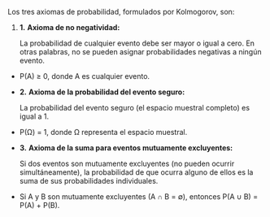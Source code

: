 Los tres axiomas de probabilidad, formulados por Kolmogorov, son: 

1. **1.** **Axioma de no negatividad:**
    
    La probabilidad de cualquier evento debe ser mayor o igual a cero. En otras palabras, no se pueden asignar probabilidades negativas a ningún evento. 

- P(A) ≥ 0, donde A es cualquier evento. 

- **2.** **Axioma de la probabilidad del evento seguro:**
    
    La probabilidad del evento seguro (el espacio muestral completo) es igual a 1. 

- P(Ω) = 1, donde Ω representa el espacio muestral. 

- **3.** **Axioma de la suma para eventos mutuamente excluyentes:**
    
    Si dos eventos son mutuamente excluyentes (no pueden ocurrir simultáneamente), la probabilidad de que ocurra alguno de ellos es la suma de sus probabilidades individuales. 
    
- Si A y B son mutuamente excluyentes (A ∩ B = ∅), entonces P(A ∪ B) = P(A) + P(B).